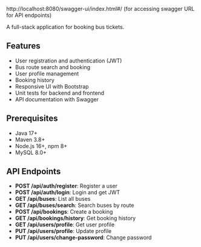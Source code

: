 http://localhost:8080/swagger-ui/index.html#/  (for accessing swagger URL for API endpoints)

A full-stack application for booking bus tickets.

## Features
- User registration and authentication (JWT)
- Bus route search and booking
- User profile management
- Booking history
- Responsive UI with Bootstrap
- Unit tests for backend and frontend
- API documentation with Swagger

## Prerequisites
- Java 17+
- Maven 3.8+
- Node.js 16+, npm 8+
- MySQL 8.0+

## API Endpoints
- **POST /api/auth/register**: Register a user
- **POST /api/auth/login**: Login and get JWT
- **GET /api/buses**: List all buses
- **GET /api/buses/search**: Search buses by route
- **POST /api/bookings**: Create a booking
- **GET /api/bookings/history**: Get booking history
- **GET /api/users/profile**: Get user profile
- **PUT /api/users/profile**: Update profile
- **PUT /api/users/change-password**: Change password
